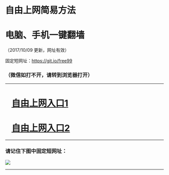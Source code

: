 ﻿# 自由上网简易方法

# 电脑、手机一键翻墙

（2017/10/09 更新，网址有效）

固定短网址：https://git.io/free99

### （微信如打不开，请转到浏览器打开）


***





# &nbsp;&nbsp; <a href="http://ft2583825109.fwq-tz-1001.info/fwqtz01.html?t=100900123459 " target="_blank">自由上网入口1</a>
# &nbsp;&nbsp; <a href="http://ft1794317430.fwq-tz-1002.info/fwqtz02.html?t=100900116520 " target="_blank">自由上网入口2</a>
***

### 请记住下图中固定短网址：

<img src="https://s3-us-west-2.amazonaws.com/fwq-1001/yjfq-20170905okok.png" /> 


***

